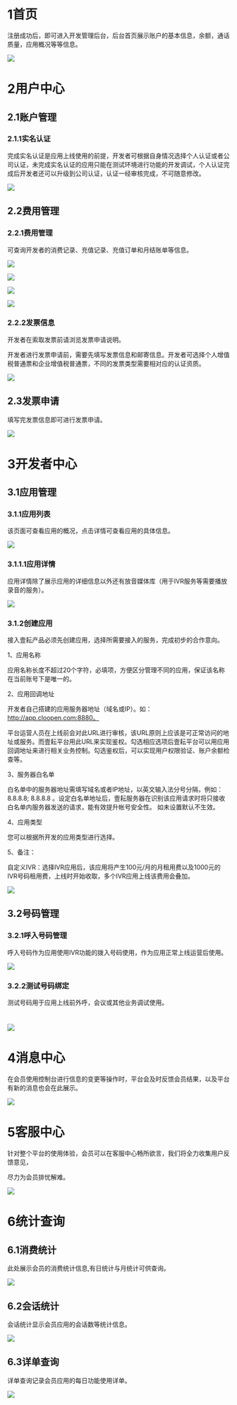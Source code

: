 1首页
=====

注册成功后，即可进入开发管理后台，后台首页展示账户的基本信息，余额，通话质量，应用概况等等信息。

![](./2/media/image1.png)

2用户中心
=========

2.1账户管理
-----------

### 2.1.1实名认证

完成实名认证是应用上线使用的前提，开发者可根据自身情况选择个人认证或者公司认证，未完成实名认证的应用只能在测试环境进行功能的开发调试，个人认证完成后开发者还可以升级到公司认证，认证一经审核完成，不可随意修改。

![](./2/media/image2.png)

2.2费用管理
-----------

### 2.2.1费用管理

可查询开发者的消费记录、充值记录、充值订单和月结账单等信息。

![](./2/media/image3.png)

![](./2/media/image4.png)

![](./2/media/image5.png)

![](./2/media/image6.png)

### 2.2.2发票信息

开发者在索取发票前请浏览发票申请说明。

开发者进行发票申请前，需要先填写发票信息和邮寄信息。开发者可选择个人增值税普通票和企业增值税普通票，不同的发票类型需要相对应的认证资质。

![](./2/media/image7.png)

## 2.3发票申请

填写完发票信息即可进行发票申请。

![](./2/media/image8.png)

3开发者中心
===========

3.1应用管理
-----------

### 3.1.1应用列表

该页面可查看应用的概况，点击详情可查看应用的具体信息。

![](./2/media/image9.png)

### 3.1.1.1应用详情

应用详情除了展示应用的详细信息以外还有放音媒体库（用于IVR服务等需要播放录音的服务）。

![](./2/media/image10.png)

### 3.1.2创建应用

接入壹耘产品必须先创建应用，选择所需要接入的服务，完成初步的合作意向。

1、应用名称

应用名称长度不超过20个字符，必填项，方便区分管理不同的应用，保证该名称在当前账号下是唯一的。

2、应用回调地址

开发者自己搭建的应用服务器地址（域名或IP）。如：http://app.cloopen.com:8880。

平台运营人员在上线前会对此URL进行审核，该URL原则上应该是可正常访问的地址或服务。而壹耘平台用此URL来实现鉴权。勾选相应选项后壹耘平台可以用应用回调地址来进行相关业务控制。勾选鉴权后，可以实现用户权限验证、账户余额检查等。

3、服务器白名单

白名单中的服务器地址需填写域名或者IP地址，以英文输入法分号分隔，例如：8.8.8.8; 8.8.8.8 。设定白名单地址后，壹耘服务器在识别该应用请求时将只接收白名单内服务器发送的请求，能有效提升帐号安全性。 如未设置默认不生效。

4、应用类型

您可以根据所开发的应用类型进行选择。

5、备注：

自定义IVR：选择IVR应用后，该应用将产生100元/月的月租用费以及1000元的IVR号码租用费，上线时开始收取，多个IVR应用上线该费用会叠加。

![](./2/media/image11.png)

3.2号码管理
-----------

### 3.2.1呼入号码管理

呼入号码作为应用使用IVR功能的拨入号码使用，作为应用正常上线运营后使用。

![](./2/media/image12.png)

### 3.2.2测试号码绑定

测试号码用于应用上线前外呼，会议或其他业务调试使用。

![](./2/media/image13.png)
==========================

4消息中心
=========

在会员使用控制台进行信息的变更等操作时，平台会及时反馈会员结果，以及平台有新的消息也会在此展示。

![](./2/media/image14.png)

5客服中心
=========

针对整个平台的使用体验，会员可以在客服中心畅所欲言，我们将全力收集用户反馈意见，

尽力为会员排忧解难。

![](./2/media/image15.png)

6统计查询
=========

6.1消费统计
-----------

此处展示会员的消费统计信息,有日统计与月统计可供查询。

![](./2/media/image16.png)

6.2会话统计
-----------

会话统计显示会员应用的会话数等统计信息。

![](./2/media/image17.png)

6.3详单查询
-----------

详单查询记录会员应用的每日功能使用详单。

![](./2/media/image18.png)
